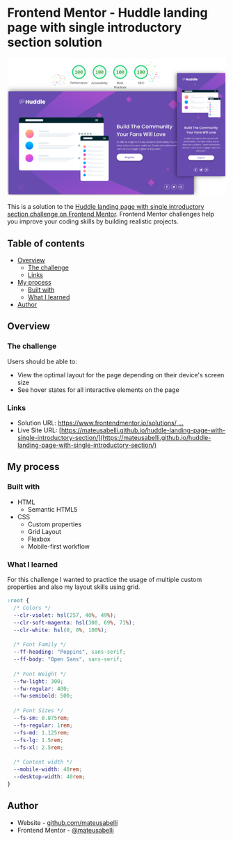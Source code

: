 # Frontend Mentor - Huddle landing page with single introductory section solution

![](./images/app-preview.jpg)

This is a solution to the [Huddle landing page with single introductory section challenge on Frontend Mentor](https://www.frontendmentor.io/challenges/huddle-landing-page-with-a-single-introductory-section-B_2Wvxgi0). Frontend Mentor challenges help you improve your coding skills by building realistic projects.

## Table of contents

- [Overview](#overview)
  - [The challenge](#the-challenge)
  - [Links](#links)
- [My process](#my-process)
  - [Built with](#built-with)
  - [What I learned](#what-i-learned)
- [Author](#author)

## Overview

### The challenge

Users should be able to:

- View the optimal layout for the page depending on their device's screen size
- See hover states for all interactive elements on the page

### Links

- Solution URL: [https://www.frontendmentor.io/solutions/ ...](https://www.frontendmentor.io/solutions/made-with-grid-layout-flexbox-and-custom-props-sL4ryoLFO3)
- Live Site URL: [https://mateusabelli.github.io/huddle-landing-page-with-single-introductory-section/](https://mateusabelli.github.io/huddle-landing-page-with-single-introductory-section/)

## My process

### Built with

- HTML
  - Semantic HTML5
- CSS
  - Custom properties
  - Grid Layout
  - Flexbox
  - Mobile-first workflow

### What I learned

For this challenge I wanted to practice the usage of multiple custom properties and also my layout skills using grid.

```css
:root {
  /* Colors */
  --clr-violet: hsl(257, 40%, 49%);
  --clr-soft-magenta: hsl(300, 69%, 71%);
  --clr-white: hsl(0, 0%, 100%);

  /* Font Family */
  --ff-heading: "Poppins", sans-serif;
  --ff-body: "Open Sans", sans-serif;

  /* Font Weight */
  --fw-light: 300;
  --fw-regular: 400;
  --fw-semibold: 500;

  /* Font Sizes */
  --fs-sm: 0.875rem;
  --fs-regular: 1rem;
  --fs-md: 1.125rem;
  --fs-lg: 1.5rem;
  --fs-xl: 2.5rem;

  /* Content width */
  --mobile-width: 40rem;
  --desktop-width: 40rem;
}
```

## Author

- Website - [github.com/mateusabelli](https://github.com/mateusabelli)
- Frontend Mentor - [@mateusabelli](https://www.frontendmentor.io/profile/mateusabelli)
